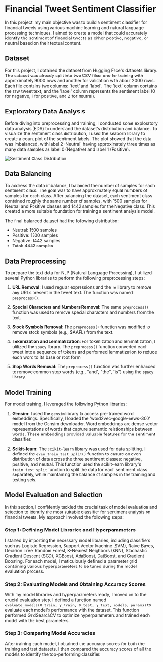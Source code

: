 # Financial Tweet Sentiment Classifier

In this project, my main objective was to build a sentiment classifier for financial tweets using various machine learning and natural language processing techniques. I aimed to create a model that could accurately identify the sentiment of financial tweets as either positive, negative, or neutral based on their textual content.

## Dataset

For this project, I obtained the dataset from Hugging Face's datasets library. The dataset was already split into two CSV files: one for training with approximately 9000 rows and another for validation with about 2000 rows. Each file contains two columns: 'text' and 'label'. The 'text' column contains the raw tweet text, and the 'label' column represents the sentiment label (0 for negative, 1 for positive, and 2 for neutral).

## Exploratory Data Analysis

Before diving into preprocessing and training, I conducted some exploratory data analysis (EDA) to understand the dataset's distribution and balance. To visualize the sentiment class distribution, I used the seaborn library to create a count plot of the sentiment labels. The plot showed that the data was imbalanced, with label 2 (Neutral) having approximately three times as many data samples as label 0 (Negative) and label 1 (Positive).


![Sentiment Class Distribution](https://github.com/yemialabipurpose/Financial_Tweet_Sentiment_Classifier/assets/37623664/6485f2a0-e6ea-4c5f-b49b-0dfed2fa8aca)


## Data Balancing

To address the data imbalance, I balanced the number of samples for each sentiment class. The goal was to have approximately equal numbers of samples for each class. After balancing the dataset, each sentiment class contained roughly the same number of samples, with 1500 samples for Neutral and Positive classes and 1442 samples for the Negative class. This created a more suitable foundation for training a sentiment analysis model.

The final balanced dataset had the following distribution:

- Neutral: 1500 samples
- Positive: 1500 samples
- Negative: 1442 samples
- Total: 4442 samples

## Data Preprocessing

To prepare the text data for NLP (Natural Language Processing), I utilized several Python libraries to perform the following preprocessing steps:

1. **URL Removal**: I used regular expressions and the `re` library to remove any URLs present in the tweet text. The function was named `preprocess()`.

2. **Special Characters and Numbers Removal**: The same `preprocess()` function was used to remove special characters and numbers from the text.

3. **Stock Symbols Removal**: The `preprocess()` function was modified to remove stock symbols (e.g., $AAPL) from the text.

4. **Tokenization and Lemmatization**: For tokenization and lemmatization, I utilized the `spacy` library. The `preprocess()` function converted each tweet into a sequence of tokens and performed lemmatization to reduce each word to its base or root form.

5. **Stop Words Removal**: The `preprocess()` function was further enhanced to remove common stop words (e.g., "and", "the", "is") using the `spacy` library.


## Model Training

For model training, I leveraged the following Python libraries:

1. **Gensim**: I used the `gensim` library to access pre-trained word embeddings. Specifically, I loaded the 'word2vec-google-news-300' model from the Gensim downloader. Word embeddings are dense vector representations of words that capture semantic relationships between words. These embeddings provided valuable features for the sentiment classifier.

2. **Scikit-learn**: The `scikit-learn` library was used for data splitting. I defined the `even_train_test_split()` function to ensure an even distribution of data across the three sentiment classes: negative, positive, and neutral. This function used the scikit-learn library's `train_test_split` function to split the data for each sentiment class separately, while maintaining the balance of samples in the training and testing sets.


## Model Evaluation and Selection

In this section, I confidently tackled the crucial task of model evaluation and selection to identify the most suitable classifier for sentiment analysis on financial tweets. My approach involved the following steps:

### Step 1: Defining Model Libraries and Hyperparameters

I started by importing the necessary model libraries, including classifiers such as Logistic Regression, Support Vector Machine (SVM), Naive Bayes, Decision Tree, Random Forest, K-Nearest Neighbors (KNN), Stochastic Gradient Descent (SGD), XGBoost, AdaBoost, CatBoost, and Gradient Boosting. For each model, I meticulously defined a parameter grid containing various hyperparameters to be tuned during the model evaluation process.

### Step 2: Evaluating Models and Obtaining Accuracy Scores

With my model libraries and hyperparameters ready, I moved on to the crucial evaluation step. I defined a function named `evaluate_models(X_train, y_train, X_test, y_test, models, params)` to evaluate each model's performance with the dataset. This function performed GridSearchCV to optimize hyperparameters and trained each model with the best parameters.

### Step 3: Comparing Model Accuracies

After training each model, I  obtained the accuracy scores for both the training and test datasets. I then compared the accuracy scores of all the models to identify the top-performing classifier.


